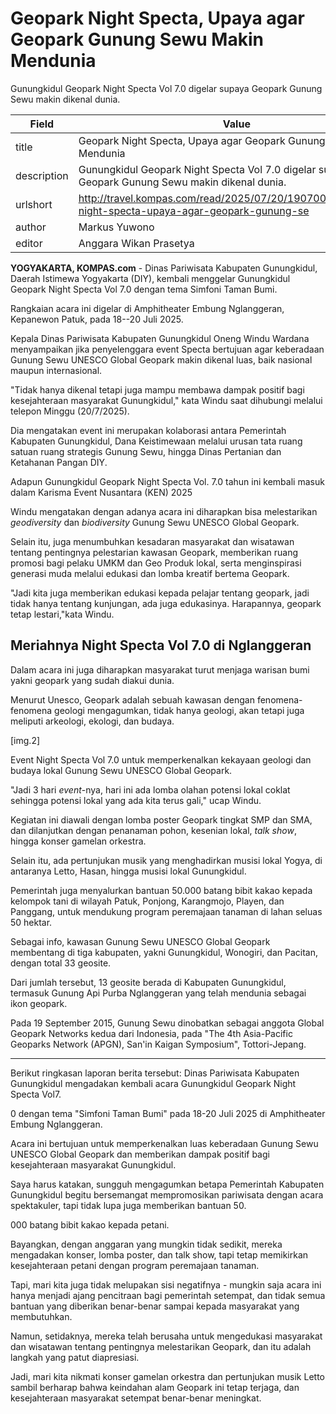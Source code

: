 # Geopark Night Specta, Upaya agar Geopark Gunung Sewu Makin Mendunia

Gunungkidul Geopark Night Specta Vol 7.0 digelar supaya Geopark Gunung Sewu makin dikenal dunia.

| Field       | Value                                                       |
|-------------|-------------------------------------------------------------|
| title       | Geopark Night Specta, Upaya agar Geopark Gunung Sewu Makin Mendunia |
| description | Gunungkidul Geopark Night Specta Vol 7.0 digelar supaya Geopark Gunung Sewu makin dikenal dunia. |
| urlshort    | http://travel.kompas.com/read/2025/07/20/190700727/geopark-night-specta-upaya-agar-geopark-gunung-se |
| author      | Markus Yuwono |
| editor      | Anggara Wikan Prasetya |

**YOGYAKARTA, KOMPAS.com** - Dinas Pariwisata Kabupaten Gunungkidul, Daerah Istimewa Yogyakarta (DIY), kembali menggelar Gunungkidul Geopark Night Specta Vol 7.0 dengan tema Simfoni Taman Bumi.

Rangkaian acara ini digelar di Amphitheater Embung Nglanggeran, Kepanewon Patuk, pada 18--20 Juli 2025. 

Kepala Dinas Pariwisata Kabupaten Gunungkidul Oneng Windu Wardana menyampaikan jika penyelenggara event Specta bertujuan agar keberadaan Gunung Sewu UNESCO Global Geopark makin dikenal luas, baik nasional maupun internasional.

\"Tidak hanya dikenal tetapi juga mampu membawa dampak positif bagi kesejahteraan masyarakat Gunungkidul,\" kata Windu saat dihubungi melalui telepon Minggu (20/7/2025).

Dia mengatakan event ini merupakan kolaborasi antara Pemerintah Kabupaten Gunungkidul, Dana Keistimewaan melalui urusan tata ruang satuan ruang strategis Gunung Sewu, hingga Dinas Pertanian dan Ketahanan Pangan DIY.

Adapun Gunungkidul Geopark Night Specta Vol. 7.0 tahun ini kembali masuk dalam Karisma Event Nusantara (KEN) 2025

Windu mengatakan dengan adanya acara ini diharapkan bisa melestarikan *geodiversity* dan *biodiversity* Gunung Sewu UNESCO Global Geopark.

Selain itu, juga menumbuhkan kesadaran masyarakat dan wisatawan tentang pentingnya pelestarian kawasan Geopark, memberikan ruang promosi bagi pelaku UMKM dan Geo Produk lokal, serta menginspirasi generasi muda melalui edukasi dan lomba kreatif bertema Geopark.

\"Jadi kita juga memberikan edukasi kepada pelajar tentang geopark, jadi tidak hanya tentang kunjungan, ada juga edukasinya. Harapannya, geopark tetap lestari,\"kata Windu.

## Meriahnya Night Specta Vol 7.0 di Nglanggeran

Dalam acara ini juga diharapkan masyarakat turut menjaga warisan bumi yakni geopark yang sudah diakui dunia.

Menurut Unesco, Geopark adalah sebuah kawasan dengan fenomena-fenomena geologi mengagumkan, tidak hanya geologi, akan tetapi juga meliputi arkeologi, ekologi, dan budaya.

\[img.2\]

Event Night Specta Vol 7.0 untuk memperkenalkan kekayaan geologi dan budaya lokal Gunung Sewu UNESCO Global Geopark.

\"Jadi 3 hari *event*-nya, hari ini ada lomba olahan potensi lokal coklat sehingga potensi lokal yang ada kita terus gali,\" ucap Windu.

Kegiatan ini diawali dengan lomba poster Geopark tingkat SMP dan SMA, dan dilanjutkan dengan penanaman pohon, kesenian lokal, *talk show*, hingga konser gamelan orkestra.

Selain itu, ada pertunjukan musik yang menghadirkan musisi lokal Yogya, di antaranya Letto, Hasan, hingga musisi lokal Gunungkidul.

Pemerintah juga menyalurkan bantuan 50.000 batang bibit kakao kepada kelompok tani di wilayah Patuk, Ponjong, Karangmojo, Playen, dan Panggang, untuk mendukung program peremajaan tanaman di lahan seluas 50 hektar.

Sebagai info, kawasan Gunung Sewu UNESCO Global Geopark membentang di tiga kabupaten, yakni Gunungkidul, Wonogiri, dan Pacitan, dengan total 33 geosite.

Dari jumlah tersebut, 13 geosite berada di Kabupaten Gunungkidul, termasuk Gunung Api Purba Nglanggeran yang telah mendunia sebagai ikon geopark.

Pada 19 September 2015, Gunung Sewu dinobatkan sebagai anggota Global Geopark Networks kedua dari Indonesia, pada "The 4th Asia-Pacific Geoparks Network (APGN), San\'in Kaigan Symposium", Tottori-Jepang. 

---
Berikut ringkasan laporan berita tersebut: Dinas Pariwisata Kabupaten Gunungkidul mengadakan kembali acara Gunungkidul Geopark Night Specta Vol7.

0 dengan tema "Simfoni Taman Bumi" pada 18-20 Juli 2025 di Amphitheater Embung Nglanggeran.

 Acara ini bertujuan untuk memperkenalkan luas keberadaan Gunung Sewu UNESCO Global Geopark dan memberikan dampak positif bagi kesejahteraan masyarakat Gunungkidul.



Saya harus katakan, sungguh mengagumkan betapa Pemerintah Kabupaten Gunungkidul begitu bersemangat mempromosikan pariwisata dengan acara spektakuler, tapi tidak lupa juga memberikan bantuan 50.

000 batang bibit kakao kepada petani.

 Bayangkan, dengan anggaran yang mungkin tidak sedikit, mereka mengadakan konser, lomba poster, dan talk show, tapi tetap memikirkan kesejahteraan petani dengan program peremajaan tanaman.

 Tapi, mari kita juga tidak melupakan sisi negatifnya - mungkin saja acara ini hanya menjadi ajang pencitraan bagi pemerintah setempat, dan tidak semua bantuan yang diberikan benar-benar sampai kepada masyarakat yang membutuhkan.

 Namun, setidaknya, mereka telah berusaha untuk mengedukasi masyarakat dan wisatawan tentang pentingnya melestarikan Geopark, dan itu adalah langkah yang patut diapresiasi.

 Jadi, mari kita nikmati konser gamelan orkestra dan pertunjukan musik Letto sambil berharap bahwa keindahan alam Geopark ini tetap terjaga, dan kesejahteraan masyarakat setempat benar-benar meningkat.
